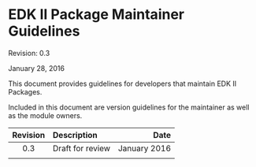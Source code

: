 EDK II Package Maintainer Guidelines
=======

Revision: 0.3

January 28, 2016


This document provides guidelines for developers that maintain EDK II Packages.

Included in this document are version guidelines for the maintainer as well as the module owners.


| **Revision** | **Description** | **Date** |
| :----: | :----- | -----: |
| 0.3 | Draft for review | January 2016 |
|        |        |        |

